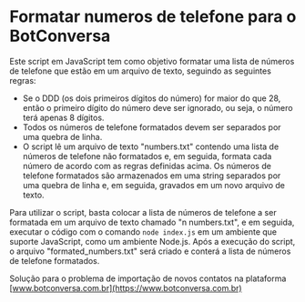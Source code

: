 
# Formatar numeros de telefone para o BotConversa

Este script em JavaScript tem como objetivo formatar uma lista de números de telefone que estão em um arquivo de texto, seguindo as seguintes regras:

 - Se o DDD (os dois primeiros dígitos do número) for maior do que 28, então o primeiro dígito do número deve ser ignorado, ou seja, o número terá apenas 8 dígitos.
 - Todos os números de telefone formatados devem ser separados por uma quebra de linha.
- O script lê um arquivo de texto "numbers.txt" contendo uma lista de números de telefone não formatados e, em seguida, formata cada número de acordo com as regras definidas acima. Os números de telefone formatados são armazenados em uma string separados por uma quebra de linha e, em seguida, gravados em um novo arquivo de texto.

  

Para utilizar o script, basta colocar a lista de números de telefone a ser formatada em um arquivo de texto chamado "n numbers.txt", e em seguida, executar o código com o comando `node index.js` em um ambiente que suporte JavaScript, como um ambiente Node.js. Após a execução do script, o arquivo "formated_numbers.txt" será criado e conterá a lista de números de telefone formatados.

Solução para o problema de importação de novos contatos na plataforma [www.botconversa.com.br](https://www.botconversa.com.br)